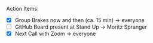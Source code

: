 Action Items:
- [x] Group Brakes now and then (ca. 15 min) -> everyone
- [ ] GitHub Board present at Stand Up -> Moritz Spranger
- [x] Next Call with Zoom -> everyone
